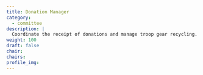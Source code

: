 ```yaml
---
title: Donation Manager
category: 
  - committee
description: |
  Coordinate the receipt of donations and manage troop gear recycling.
weight: 100
draft: false
chair:
chairs:
profile_img: 
---
```




